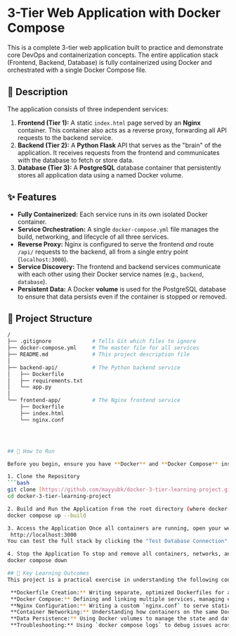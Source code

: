 # 3-Tier Web Application with Docker Compose

This is a complete 3-tier web application built to practice and demonstrate core DevOps and containerization concepts. The entire application stack (Frontend, Backend, Database) is fully containerized using Docker and orchestrated with a single Docker Compose file.

## 📜 Description

The application consists of three independent services:

1.  **Frontend (Tier 1):** A static `index.html` page served by an **Nginx** container. This container also acts as a reverse proxy, forwarding all API requests to the backend service.
2.  **Backend (Tier 2):** A **Python Flask** API that serves as the "brain" of the application. It receives requests from the frontend and communicates with the database to fetch or store data.
3.  **Database (Tier 3):** A **PostgreSQL** database container that persistently stores all application data using a named Docker volume.

## ✨ Features

* **Fully Containerized:** Each service runs in its own isolated Docker container.
* **Service Orchestration:** A single `docker-compose.yml` file manages the build, networking, and lifecycle of all three services.
* **Reverse Proxy:** Nginx is configured to serve the frontend *and* route `/api/` requests to the backend, all from a single entry point (`localhost:3000`).
* **Service Discovery:** The frontend and backend services communicate with each other using their Docker service names (e.g., `backend`, `database`).
* **Persistent Data:** A Docker **volume** is used for the PostgreSQL database to ensure that data persists even if the container is stopped or removed.

## 📂 Project Structure

```bash
/
├── .gitignore             # Tells Git which files to ignore
├── docker-compose.yml     # The master file for all services
├── README.md              # This project description file
│
├── backend-api/           # The Python backend service
│   ├── Dockerfile
│   ├── requirements.txt
│   └── app.py
│
└── frontend-app/          # The Nginx frontend service
    ├── Dockerfile
    ├── index.html
    └── nginx.conf




## 🚀 How to Run

Before you begin, ensure you have **Docker** and **Docker Compose** installed on your system.

1. Clone the Repository
```bash
git clone [https://github.com/mayyubk/docker-3-tier-learning-project.git](https://github.com/mayyubk/docker-3-tier-learning-project.git)
cd docker-3-tier-learning-project

2. Build and Run the Application From the root directory (where docker-compose.yml is located), run:
docker compose up --build

3. Access the Application Once all containers are running, open your web browser and navigate to:
 http://localhost:3000
You can test the full stack by clicking the "Test Database Connection" button, which demonstrates the full Frontend -> Backend -> Database communication flow.

4. Stop the Application To stop and remove all containers, networks, and volumes, press Ctrl+C in the terminal and then run
docker compose down

## 🧠 Key Learning Outcomes
This project is a practical exercise in understanding the following concepts:

 **Dockerfile Creation:** Writing separate, optimized Dockerfiles for a frontend (Nginx) and backend (Python) application.
 **Docker Compose:** Defining and linking multiple services, managing environment variables, and orchestrating a complete stack.
 **Nginx Configuration:** Writing a custom `nginx.conf` to serve static files and act as a reverse proxy.
 **Container Networking:** Understanding how containers on the same Docker network can resolve each other by name.
 **Data Persistence:** Using Docker volumes to manage the state and data of a stateful service like a database.
 **Troubleshooting:** Using `docker compose logs` to debug issues across multiple services (e.g., Nginx 502 errors, Python connection failures).

